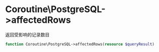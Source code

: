 # Coroutine\PostgreSQL->affectedRows

返回受影响的记录数目

```php
function Coroutine\PostgreSQL->affectedRows(resource $queryResult)
```
